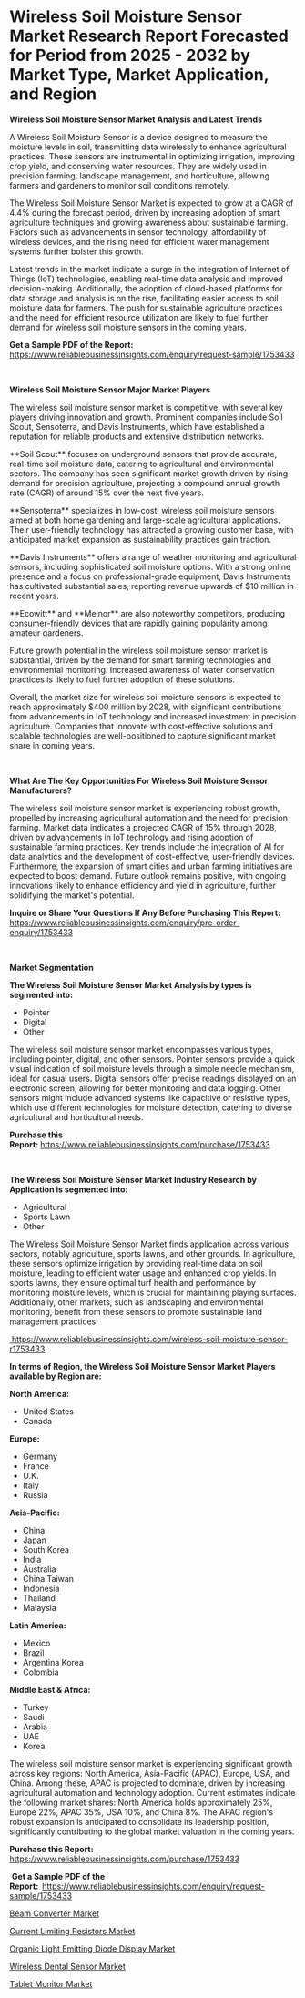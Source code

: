 <p><h1>Wireless Soil Moisture Sensor Market Research Report Forecasted for Period from 2025 -  2032 by Market Type, Market Application, and Region</h1></p><p><strong>Wireless Soil Moisture Sensor Market Analysis and Latest Trends</strong></p>
<p><p>A Wireless Soil Moisture Sensor is a device designed to measure the moisture levels in soil, transmitting data wirelessly to enhance agricultural practices. These sensors are instrumental in optimizing irrigation, improving crop yield, and conserving water resources. They are widely used in precision farming, landscape management, and horticulture, allowing farmers and gardeners to monitor soil conditions remotely.</p><p>The Wireless Soil Moisture Sensor Market is expected to grow at a CAGR of 4.4% during the forecast period, driven by increasing adoption of smart agriculture techniques and growing awareness about sustainable farming. Factors such as advancements in sensor technology, affordability of wireless devices, and the rising need for efficient water management systems further bolster this growth. </p><p>Latest trends in the market indicate a surge in the integration of Internet of Things (IoT) technologies, enabling real-time data analysis and improved decision-making. Additionally, the adoption of cloud-based platforms for data storage and analysis is on the rise, facilitating easier access to soil moisture data for farmers. The push for sustainable agriculture practices and the need for efficient resource utilization are likely to fuel further demand for wireless soil moisture sensors in the coming years.</p></p>
<p><strong>Get a Sample PDF of the Report:&nbsp;</strong> <a href="https://www.reliablebusinessinsights.com/enquiry/request-sample/1753433?utm_campaign=60&utm_medium=2&utm_source=Github&utm_content=ia&utm_term=06042025&utm_id=wireless-soil-moisture-sensor">https://www.reliablebusinessinsights.com/enquiry/request-sample/1753433</a></p>
<p>&nbsp;</p>
<p><strong>Wireless Soil Moisture Sensor Major Market Players</strong></p>
<p><p>The wireless soil moisture sensor market is competitive, with several key players driving innovation and growth. Prominent companies include Soil Scout, Sensoterra, and Davis Instruments, which have established a reputation for reliable products and extensive distribution networks.</p><p>**Soil Scout** focuses on underground sensors that provide accurate, real-time soil moisture data, catering to agricultural and environmental sectors. The company has seen significant market growth driven by rising demand for precision agriculture, projecting a compound annual growth rate (CAGR) of around 15% over the next five years.</p><p>**Sensoterra** specializes in low-cost, wireless soil moisture sensors aimed at both home gardening and large-scale agricultural applications. Their user-friendly technology has attracted a growing customer base, with anticipated market expansion as sustainability practices gain traction.</p><p>**Davis Instruments** offers a range of weather monitoring and agricultural sensors, including sophisticated soil moisture options. With a strong online presence and a focus on professional-grade equipment, Davis Instruments has cultivated substantial sales, reporting revenue upwards of $10 million in recent years.</p><p>**Ecowitt** and **Melnor** are also noteworthy competitors, producing consumer-friendly devices that are rapidly gaining popularity among amateur gardeners.</p><p>Future growth potential in the wireless soil moisture sensor market is substantial, driven by the demand for smart farming technologies and environmental monitoring. Increased awareness of water conservation practices is likely to fuel further adoption of these solutions.</p><p>Overall, the market size for wireless soil moisture sensors is expected to reach approximately $400 million by 2028, with significant contributions from advancements in IoT technology and increased investment in precision agriculture. Companies that innovate with cost-effective solutions and scalable technologies are well-positioned to capture significant market share in coming years.</p></p>
<p>&nbsp;</p>
<p><strong>What Are The Key Opportunities For Wireless Soil Moisture Sensor Manufacturers?</strong></p>
<p><p>The wireless soil moisture sensor market is experiencing robust growth, propelled by increasing agricultural automation and the need for precision farming. Market data indicates a projected CAGR of 15% through 2028, driven by advancements in IoT technology and rising adoption of sustainable farming practices. Key trends include the integration of AI for data analytics and the development of cost-effective, user-friendly devices. Furthermore, the expansion of smart cities and urban farming initiatives are expected to boost demand. Future outlook remains positive, with ongoing innovations likely to enhance efficiency and yield in agriculture, further solidifying the market's potential.</p></p>
<p><strong>Inquire or Share Your Questions If Any Before Purchasing This Report:</strong> <a href="https://www.reliablebusinessinsights.com/enquiry/pre-order-enquiry/1753433?utm_campaign=60&utm_medium=2&utm_source=Github&utm_content=ia&utm_term=06042025&utm_id=wireless-soil-moisture-sensor">https://www.reliablebusinessinsights.com/enquiry/pre-order-enquiry/1753433</a></p>
<p>&nbsp;</p>
<p><strong>Market Segmentation</strong></p>
<p><strong>The Wireless Soil Moisture Sensor Market Analysis by types is segmented into:</strong></p>
<p><ul><li>Pointer</li><li>Digital</li><li>Other</li></ul></p>
<p><p>The wireless soil moisture sensor market encompasses various types, including pointer, digital, and other sensors. Pointer sensors provide a quick visual indication of soil moisture levels through a simple needle mechanism, ideal for casual users. Digital sensors offer precise readings displayed on an electronic screen, allowing for better monitoring and data logging. Other sensors might include advanced systems like capacitive or resistive types, which use different technologies for moisture detection, catering to diverse agricultural and horticultural needs.</p></p>
<p><strong>Purchase this Report:&nbsp;</strong><a href="https://www.reliablebusinessinsights.com/purchase/1753433?utm_campaign=60&utm_medium=2&utm_source=Github&utm_content=ia&utm_term=06042025&utm_id=wireless-soil-moisture-sensor">https://www.reliablebusinessinsights.com/purchase/1753433</a></p>
<p>&nbsp;</p>
<p><strong>The Wireless Soil Moisture Sensor Market Industry Research by Application is segmented into:</strong></p>
<p><ul><li>Agricultural</li><li>Sports Lawn</li><li>Other</li></ul></p>
<p><p>The Wireless Soil Moisture Sensor Market finds application across various sectors, notably agriculture, sports lawns, and other grounds. In agriculture, these sensors optimize irrigation by providing real-time data on soil moisture, leading to efficient water usage and enhanced crop yields. In sports lawns, they ensure optimal turf health and performance by monitoring moisture levels, which is crucial for maintaining playing surfaces. Additionally, other markets, such as landscaping and environmental monitoring, benefit from these sensors to promote sustainable land management practices.</p></p>
<p><a href="https://www.reliablebusinessinsights.com/wireless-soil-moisture-sensor-r1753433?utm_campaign=60&utm_medium=2&utm_source=Github&utm_content=ia&utm_term=06042025&utm_id=wireless-soil-moisture-sensor">&nbsp;https://www.reliablebusinessinsights.com/wireless-soil-moisture-sensor-r1753433</a></p>
<p><strong>In terms of Region, the Wireless Soil Moisture Sensor Market Players available by Region are:</strong></p>
<p>
    <p> <strong> North America: </strong>
        <ul>
            <li>United States</li>
            <li>Canada</li>
        </ul>
        </p> 
    <p> <strong> Europe: </strong>
        <ul>
            <li>Germany</li>
            <li>France</li>
            <li>U.K.</li>
            <li>Italy</li>
            <li>Russia</li>
        </ul>
        </p> 
    <p> <strong> Asia-Pacific: </strong>
        <ul>
            <li>China</li>
            <li>Japan</li>
            <li>South Korea</li>
            <li>India</li>
            <li>Australia</li>
            <li>China Taiwan</li>
            <li>Indonesia</li>
            <li>Thailand</li>
            <li>Malaysia</li>
        </ul>
        </p> 
    <p> <strong> Latin America: </strong>
        <ul>
            <li>Mexico</li>
            <li>Brazil</li>
            <li>Argentina Korea</li>
            <li>Colombia</li>
        </ul>
        </p> 
    <p> <strong> Middle East & Africa: </strong>
        <ul>
            <li>Turkey</li>
            <li>Saudi</li>
            <li>Arabia</li>
            <li>UAE</li>
            <li>Korea</li>
        </ul>
    </p>
    </p>
<p><p>The wireless soil moisture sensor market is experiencing significant growth across key regions: North America, Asia-Pacific (APAC), Europe, USA, and China. Among these, APAC is projected to dominate, driven by increasing agricultural automation and technology adoption. Current estimates indicate the following market shares: North America holds approximately 25%, Europe 22%, APAC 35%, USA 10%, and China 8%. The APAC region's robust expansion is anticipated to consolidate its leadership position, significantly contributing to the global market valuation in the coming years.</p></p>
<p><strong>Purchase this Report: </strong><a href="https://www.reliablebusinessinsights.com/purchase/1753433?utm_campaign=60&utm_medium=2&utm_source=Github&utm_content=ia&utm_term=06042025&utm_id=wireless-soil-moisture-sensor">https://www.reliablebusinessinsights.com/purchase/1753433</a></p>
<p>&nbsp;<strong>Get a Sample PDF of the Report:&nbsp;&nbsp;</strong><a href="https://www.reliablebusinessinsights.com/enquiry/request-sample/1753433?utm_campaign=60&utm_medium=2&utm_source=Github&utm_content=ia&utm_term=06042025&utm_id=wireless-soil-moisture-sensor">https://www.reliablebusinessinsights.com/enquiry/request-sample/1753433</a></p>
<p><strong></strong></p>
<p><p><a href="https://github.com/zeyddaddo4/Market-Research-Report-List-1/blob/main/beam-converter-market.md?utm_campaign=60&utm_medium=2&utm_source=Github&utm_content=ia&utm_term=06042025&utm_id=wireless-soil-moisture-sensor">Beam Converter Market</a></p><p><a href="https://github.com/houltngake/Market-Research-Report-List-1/blob/main/current-limiting-resistors-market.md?utm_campaign=60&utm_medium=2&utm_source=Github&utm_content=ia&utm_term=06042025&utm_id=wireless-soil-moisture-sensor">Current Limiting Resistors Market</a></p><p><a href="https://github.com/sakuniniray98/Market-Research-Report-List-1/blob/main/organic-light-emitting-diode-display-market.md?utm_campaign=60&utm_medium=2&utm_source=Github&utm_content=ia&utm_term=06042025&utm_id=wireless-soil-moisture-sensor">Organic Light Emitting Diode Display Market</a></p><p><a href="https://github.com/pllahoithana9/Market-Research-Report-List-1/blob/main/wireless-dental-sensor-market.md?utm_campaign=60&utm_medium=2&utm_source=Github&utm_content=ia&utm_term=06042025&utm_id=wireless-soil-moisture-sensor">Wireless Dental Sensor Market</a></p><p><a href="https://github.com/snakewaduddx/Market-Research-Report-List-1/blob/main/tablet-monitor-market.md?utm_campaign=60&utm_medium=2&utm_source=Github&utm_content=ia&utm_term=06042025&utm_id=wireless-soil-moisture-sensor">Tablet Monitor Market</a></p></p>